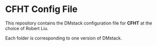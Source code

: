 # CFHT Config File

This repository contains the DMstack configuration file for __CFHT__ at the choice of Robert Liu.

Each folder is corresponding to one version of DMstack.
